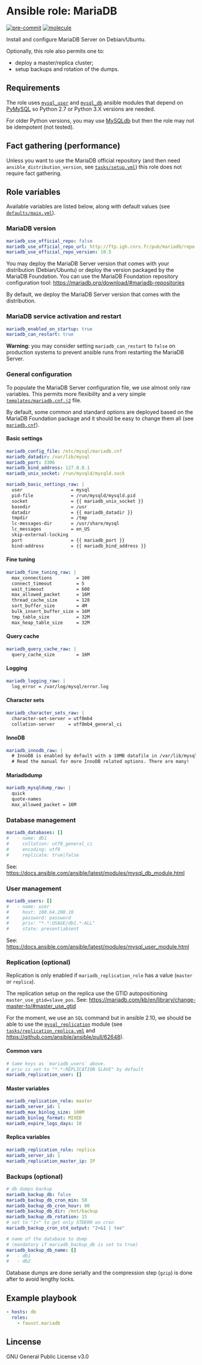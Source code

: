 # Ansible role: MariaDB

[![pre-commit](https://github.com/fauust/ansible-role-mariadb/actions/workflows/pre-commit.yml/badge.svg)](https://github.com/fauust/ansible-role-mariadb/actions/workflows/pre-commit.yml)
[![molecule](https://github.com/fauust/ansible-role-mariadb/actions/workflows/molecule.yml/badge.svg)](https://github.com/fauust/ansible-role-mariadb/actions/workflows/molecule.yml)

Install and configure MariaDB Server on Debian/Ubuntu.

Optionally, this role also permits one to:

- deploy a master/replica cluster;
- setup backups and rotation of the dumps.

## Requirements

The role uses
[`mysql_user`](https://docs.ansible.com/ansible/latest/modules/mysql_user_module.html)
and
[`mysql_db`](https://docs.ansible.com/ansible/latest/modules/mysql_db_module.html)
ansible modules that depend on [PyMySQL](https://github.com/PyMySQL/PyMySQL) so
Python 2.7 or Python 3.X versions are needed.

For older Python versions, you may use
[MySQLdb](http://mysql-python.sourceforge.net/MySQLdb.html) but then the role
may not be idempotent (not tested).

## Fact gathering (performance)

Unless you want to use the MariaDB official repository (and then need
`ansible_distribution_version`, see [`tasks/setup.yml`](./tasks/setup.yml#L18))
this role does not require fact gathering.

## Role variables

Available variables are listed below, along with default values (see
[`defaults/main.yml`](./defaults/main.yml)).

### MariaDB version

```yaml
mariadb_use_official_repo: false
mariadb_use_official_repo_url: http://ftp.igh.cnrs.fr/pub/mariadb/repo
mariadb_use_official_repo_version: 10.5
```

You may deploy the MariaDB Server version that comes with your distribution
(Debian/Ubuntu) or deploy the version packaged by the MariaDB Foundation.
You can use the MariaDB Foundation repository configuration tool:
<https://mariadb.org/download/#mariadb-repositories>

By default, we deploy the MariaDB Server version that comes with the distribution.

### MariaDB service activation and restart

```yaml
mariadb_enabled_on_startup: true
mariadb_can_restart: true
```

**Warning:** you may consider setting `mariadb_can_restart` to `false` on
production systems to prevent ansible runs from restarting the MariaDB Server.

### General configuration

To populate the MariaDB Server configuration file, we use almost only raw
variables. This permits more flexibility and a very simple
[`templates/mariadb.cnf.j2`](./templates/mariadb.cnf.j2) file.

By default, some common and standard options are deployed based on the MariaDB
Foundation package and it should be easy to change them all (see
[`mariadb.cnf`](./mariadb.cnf)).

#### Basic settings

```yaml
mariadb_config_file: /etc/mysql/mariadb.cnf
mariadb_datadir: /var/lib/mysql
mariadb_port: 3306
mariadb_bind_address: 127.0.0.1
mariadb_unix_socket: /run/mysqld/mysqld.sock
```

```yaml
mariadb_basic_settings_raw: |
  user                  = mysql
  pid-file              = /run/mysqld/mysqld.pid
  socket                = {{ mariadb_unix_socket }}
  basedir               = /usr
  datadir               = {{ mariadb_datadir }}
  tmpdir                = /tmp
  lc-messages-dir       = /usr/share/mysql
  lc_messages           = en_US
  skip-external-locking
  port                  = {{ mariadb_port }}
  bind-address          = {{ mariadb_bind_address }}
```

#### Fine tuning

```yaml
mariadb_fine_tuning_raw: |
  max_connections         = 100
  connect_timeout         = 5
  wait_timeout            = 600
  max_allowed_packet      = 16M
  thread_cache_size       = 128
  sort_buffer_size        = 4M
  bulk_insert_buffer_size = 16M
  tmp_table_size          = 32M
  max_heap_table_size     = 32M
```

#### Query cache

```yaml
mariadb_query_cache_raw: |
  query_cache_size        = 16M
```

#### Logging

```yaml
mariadb_logging_raw: |
  log_error = /var/log/mysql/error.log
```

#### Character sets

```yaml
mariadb_character_sets_raw: |
  character-set-server = utf8mb4
  collation-server     = utf8mb4_general_ci
```

#### InnoDB

```yaml
mariadb_innodb_raw: |
  # InnoDB is enabled by default with a 10MB datafile in /var/lib/mysql/.
  # Read the manual for more InnoDB related options. There are many!
```

#### Mariadbdump

```yaml
mariadb_mysqldump_raw: |
  quick
  quote-names
  max_allowed_packet = 16M
```

### Database management

```yaml
mariadb_databases: []
#   - name: db1
#     collation: utf8_general_ci
#     encoding: utf8
#     replicate: true|false
```

See: <https://docs.ansible.com/ansible/latest/modules/mysql_db_module.html>

### User management

```yaml
mariadb_users: []
#   - name: user
#     host: 100.64.200.10
#     password: password
#     priv: "*.*:USAGE/db1.*:ALL"
#     state: present|absent
```

See: <https://docs.ansible.com/ansible/latest/modules/mysql_user_module.html>

### Replication (optional)

Replication is only enabled if `mariadb_replication_role` has a value (`master` or
`replica`).

The replication setup on the replica use the GTID autopositioning
`master_use_gtid=slave_pos`. See:
<https://mariadb.com/kb/en/library/change-master-to/#master_use_gtid>

For the moment, we use an `SQL` command but in ansible 2.10, we should be able
to use the
[`mysql_replication`](https://docs.ansible.com/ansible/latest/modules/mysql_replication_module.html)
module (see
[`tasks/replication_replica.yml`](./tasks/replication_replica.yml#L09-L33) and
<https://github.com/ansible/ansible/pull/62648>).

#### Common vars

```yaml
# Same keys as `mariadb_users` above.
# priv is set to "*.*:REPLICATION SLAVE" by default
mariadb_replication_user: []
```

#### Master variables

```yaml
mariadb_replication_role: master
mariadb_server_id: 1
mariadb_max_binlog_size: 100M
mariadb_binlog_format: MIXED
mariadb_expire_logs_days: 10
```

#### Replica variables

```yaml
mariadb_replication_role: replica
mariadb_server_id: 1
mariadb_replication_master_ip: IP
```

### Backups (optional)

```yaml
# db dumps backup
mariadb_backup_db: false
mariadb_backup_db_cron_min: 50
mariadb_backup_db_cron_hour: 00
mariadb_backup_db_dir: /mnt/backup
mariadb_backup_db_rotation: 15
# set to "1>" to get only STDERR on cron
mariadb_backup_cron_std_output: "2>&1 | tee"

# name of the database to dump
# (mandatory if mariadb_backup_db is set to true)
mariadb_backup_db_name: []
#   - db1
#   - db2
```

Database dumps are done serially and the compression step (`gzip`) is done after to
avoid lengthy locks.

## Example playbook

```yaml
- hosts: db
  roles:
    - fauust.mariadb
```

## Lincense

GNU General Public License v3.0
